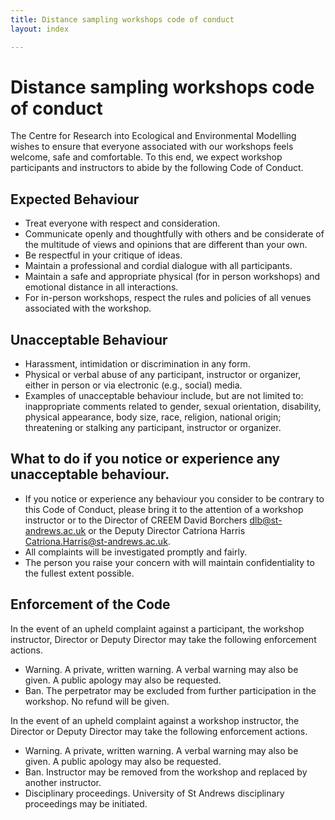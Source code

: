 ```yaml
---
title: Distance sampling workshops code of conduct
layout: index

---
```


# Distance sampling workshops code of conduct

The Centre for Research into Ecological and Environmental Modelling wishes to ensure that  everyone associated with our workshops feels welcome, safe and comfortable. To this end, we expect workshop participants and instructors to abide by the following Code of Conduct.  

## Expected Behaviour

* Treat everyone with respect and consideration.
* Communicate openly and thoughtfully with others and be considerate of the multitude of views and opinions that are different than your own.
* Be respectful in your critique of ideas.
* Maintain a professional and cordial dialogue with all participants.
* Maintain a safe and appropriate physical (for in person workshops) and emotional distance in all interactions.
* For in-person workshops, respect the rules and policies of all venues associated with the workshop.

## Unacceptable Behaviour

* Harassment, intimidation or discrimination in any form.
* Physical or verbal abuse of any participant, instructor or organizer, either in person or via electronic (e.g., social) media.
* Examples of unacceptable behaviour include, but are not limited to: inappropriate comments related to gender, sexual orientation, disability, physical appearance, body size, race, religion, national origin; threatening or stalking any participant, instructor or organizer.

## What to do if you notice or experience any unacceptable behaviour.

* If you notice or experience any behaviour you consider to be contrary to this Code of Conduct, please bring it to the attention of a workshop instructor or to the Director of CREEM David Borchers [dlb@st-andrews.ac.uk](mailto:dlb@st-andrews.ac.uk) or the Deputy Director Catriona Harris [Catriona.Harris@st-andrews.ac.uk](mailto:Catriona.Harris@st-andrews.ac.uk).
* All complaints will be investigated promptly and fairly.
* The person you raise your concern with will maintain confidentiality to the fullest extent possible.

## Enforcement of the Code

In the event of an upheld complaint against a participant, the workshop instructor, Director or Deputy Director may take the following enforcement actions.

* Warning.  A private, written warning.  A verbal warning may also be given.  A public apology may also be requested.
* Ban.  The perpetrator may be excluded from further participation in the workshop.  No refund will be given.

In the event of an upheld complaint against a workshop instructor, the Director or Deputy Director may take the following enforcement actions.

* Warning.  A private, written warning.  A verbal warning may also be given.  A public apology may also be requested.
* Ban.  Instructor may be removed from the workshop and replaced by another instructor.
* Disciplinary proceedings.  University of St Andrews disciplinary proceedings may be initiated.
